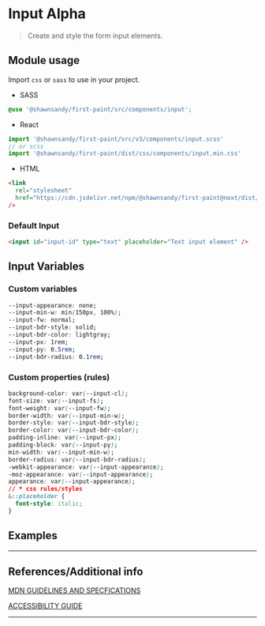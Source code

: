 # Input <span role="note">Alpha</span>

> Create and style the form input elements.

## Module usage

Import `css` or `sass` to use in your project.

- SASS

```scss
@use '@shawnsandy/first-paint/src/components/input';
```

- React

```jsx
import '@shawnsandy/first-paint/src/v3/components/input.scss'
// or scss
import '@shawnsandy/first-paint/dist/css/components/input.min.css'
```

- HTML

```html
<link
  rel="stylesheet"
  href="https://cdn.jsdelivr.net/npm/@shawnsandy/first-paint@next/dist/css/components/input.min.css"
/>
```

### Default Input

```html preview
<input id="input-id" type="text" placeholder="Text input element" />
```

## Input Variables

### Custom variables

```css
--input-appearance: none;
--input-min-w: min(150px, 100%);
--input-fw: normal;
--input-bdr-style: solid;
--input-bdr-color: lightgray;
--input-px: 1rem;
--input-py: 0.5rem;
--input-bdr-radius: 0.1rem;
```

### Custom properties (rules)

```css
background-color: var(--input-cl);
font-size: var(--input-fs);
font-weight: var(--input-fw);
border-width: var(--input-min-w);
border-style: var(--input-bdr-style);
border-color: var(--input-bdr-color);
padding-inline: var(--input-px);
padding-block: var(--input-py);
min-width: var(--input-min-w);
border-radius: var(--input-bdr-radius);
-webkit-appearance: var(--input-appearance);
-moz-appearance: var(--input-appearance);
appearance: var(--input-appearance);
// * css rules/styles
&::placeholder {
  font-style: italic;
}
```

## Examples

---

## References/Additional info

[MDN GUIDELINES AND SPECFICATIONS]()

[ACCESSIBILITY GUIDE]()

---
